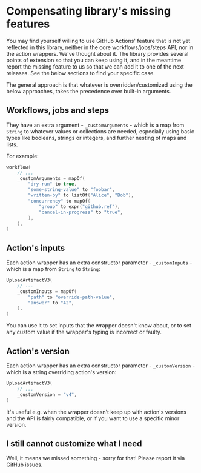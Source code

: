 # Compensating library's missing features

You may find yourself willing to use GitHub Actions' feature that is not yet reflected in this library, neither in the
core workflows/jobs/steps API, nor in the action wrappers. We've thought about it. The library provides several points
of extension so that you can keep using it, and in the meantime report the missing feature to us so that we can add it
to one of the next releases. See the below sections to find your specific case.

The general approach is that whatever is overridden/customized using the below approaches, takes the precedence over
built-in arguments.

## Workflows, jobs and steps

They have an extra argument - `_customArguments` - which is a map from `String` to whatever values or collections are
needed, especially using basic types like booleans, strings or integers, and further nesting of maps and lists.

For example:

```kotlin
workflow(
    // ...
    _customArguments = mapOf(
        "dry-run" to true,
        "some-string-value" to "foobar",
        "written-by" to listOf("Alice", "Bob"),
        "concurrency" to mapOf(
            "group" to expr("github.ref"),
            "cancel-in-progress" to "true",
        ),
    ),
)
```

## Action's inputs

Each action wrapper has an extra constructor parameter - `_customInputs` - which is a map from `String` to `String`:

```kotlin
UploadArtifactV3(
    // ...
    _customInputs = mapOf(
        "path" to "override-path-value",
        "answer" to "42",
    ),
)
```

You can use it to set inputs that the wrapper doesn't know about, or to set any custom value if the wrapper's typing is
incorrect or faulty.

## Action's version

Each action wrapper has an extra constructor parameter - `_customVersion` - which is a string overriding action's
version:

```kotlin
UploadArtifactV3(
    // ...
    _customVersion = "v4",
)
```

It's useful e.g. when the wrapper doesn't keep up with action's versions and the API is fairly compatible, or if you
want to use a specific minor version.

## I still cannot customize what I need

Well, it means we missed something - sorry for that! Please report it via GitHub issues.
